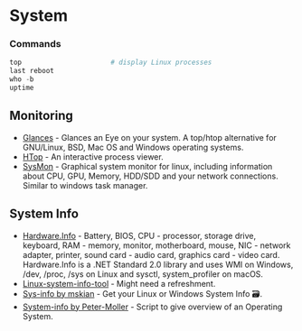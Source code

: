 # System

### Commands
````powershell
top                      # display Linux processes
last reboot
who -b
uptime
````

## Monitoring
- [Glances](https://github.com/nicolargo/glances) - Glances an Eye on your system. A top/htop alternative for GNU/Linux, BSD, Mac OS and Windows operating systems.
- [HTop](https://github.com/htop-dev/htop) - An interactive process viewer.
- [SysMon](https://github.com/MatthiasSchinzel/sysmon) - Graphical system monitor for linux, including information about CPU, GPU, Memory, HDD/SDD and your network connections. Similar to windows task manager.

## System Info
- [Hardware.Info](https://github.com/jinjinov/hardware.info) - Battery, BIOS, CPU - processor, storage drive, keyboard, RAM - memory, monitor, motherboard, mouse, NIC - network adapter, printer, sound card - audio card, graphics card - video card. Hardware.Info is a .NET Standard 2.0 library and uses WMI on Windows, /dev, /proc, /sys on Linux and sysctl, system_profiler on macOS.
- [Linux-system-info-tool](https://github.com/lucidtrip/linux-system-info-tool) - Might need a refreshment.
- [Sys-info by mskian](https://github.com/mskian/sys-info) - Get your Linux or Windows System Info 🗃.
- [System-info by Peter-Moller](https://github.com/Peter-Moller/system-info) - Script to give overview of an Operating System.
